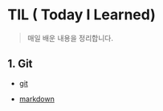 # TIL ( Today I Learned)

> 매일 배운 내용을 정리합니다.

## 1. Git

* [git](./git.md)

* [markdown](./markdown.md)

  